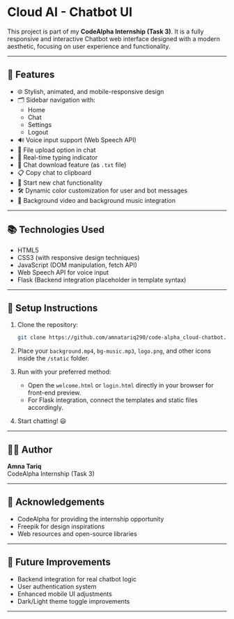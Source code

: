 # Cloud AI - Chatbot UI

This project is part of my **CodeAlpha Internship (Task 3)**. It is a fully responsive and interactive Chatbot web interface designed with a modern aesthetic, focusing on user experience and functionality.

---

## 🚀 Features

- 🌐 Stylish, animated, and mobile-responsive design  
- 🗂️ Sidebar navigation with:
  - Home
  - Chat
  - Settings
  - Logout
- 🔊 Voice input support (Web Speech API)
- 📁 File upload option in chat
- 🏃 Real-time typing indicator
- 💾 Chat download feature (as `.txt` file)
- 📋 Copy chat to clipboard
- 🔄 Start new chat functionality
- 🛠️ Dynamic color customization for user and bot messages
- 🌌 Background video and background music integration

---

## 📚 Technologies Used

- HTML5  
- CSS3 (with responsive design techniques)  
- JavaScript (DOM manipulation, fetch API)  
- Web Speech API for voice input  
- Flask (Backend integration placeholder in template syntax)

---

## 🔄 Setup Instructions

1. Clone the repository:
   ```bash
   git clone https://github.com/amnatariq290/code-alpha_cloud-chatbot.git
   ```

2. Place your `background.mp4`, `bg-music.mp3`, `logo.png`, and other icons inside the `/static` folder.

3. Run with your preferred method:
   - Open the `welcome.html` or `login.html` directly in your browser for front-end preview.
   - For Flask integration, connect the templates and static files accordingly.

4. Start chatting! 😃

---

## 👨‍💻 Author

**Amna Tariq**  
CodeAlpha Internship (Task 3)

---

## 📢 Acknowledgements

- CodeAlpha for providing the internship opportunity  
- Freepik for design inspirations  
- Web resources and open-source libraries  

---

## 🔧 Future Improvements

- Backend integration for real chatbot logic  
- User authentication system  
- Enhanced mobile UI adjustments  
- Dark/Light theme toggle improvements  

---
